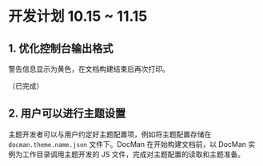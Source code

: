 # 开发计划 10.15 ~ 11.15

## 1. 优化控制台输出格式

警告信息显示为黄色，在文档构建结束后再次打印。

（已完成）

## 2. 用户可以进行主题设置

主题开发者可以与用户约定好主题配置项，例如将主题配置存储在 `docman.theme.name.json` 文件下。DocMan 在开始构建文档前，以 DocMan 实例为工作目录调用主题开发的 JS 文件，完成对主题配置的读取和主题准备。
